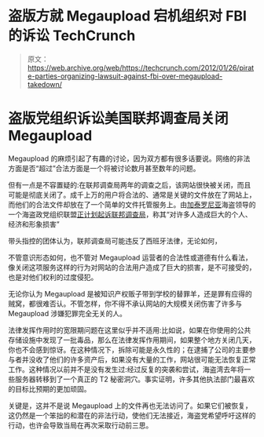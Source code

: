 # 盗版方就 Megaupload 宕机组织对 FBI 的诉讼 TechCrunch

> 原文：<https://web.archive.org/web/https://techcrunch.com/2012/01/26/pirate-parties-organizing-lawsuit-against-fbi-over-megaupload-takedown/>

# 盗版党组织诉讼美国联邦调查局关闭 Megaupload

Megaupload 的麻烦引起了有趣的讨论，因为双方都有很多话要说。网络的非法方面是否“超过”合法方面是一个将被讨论数月甚至数年的问题。

但有一点是不容置疑的:在联邦调查局两年的调查之后，该网站很快被关闭，而且可能是彻底关闭了。成千上万的用户将合法的、通常是关键的文件放在了网站上，而他们的合法文件却放在了一个简单的文件托管服务上。由[加泰罗尼亚](https://web.archive.org/web/20221205113735/http://pirata.cat/)海盗领导的一个海盗政党组织联盟[正计划起诉联邦调查局](https://web.archive.org/web/20221205113735/http://megaupload.pirata.cat/)，称其“对许多人造成巨大的个人、经济和形象损害”

带头指控的团体认为，联邦调查局可能违反了西班牙法律，无论如何，

不管意识形态如何，也不管对 Megaupload 运营者的合法性或道德有什么看法，像关闭这项服务这样的行为对网站的合法用户造成了巨大的损害，是不可接受的，也是对他们权利的过度侵犯。

无论你认为 Megaupload 是被知识产权贩子带到学校的替罪羊，还是罪有应得的贼窝，都很难否认。不管怎样，你不得不承认网站的大规模关闭伤害了许多与 Megaupload 涉嫌犯罪完全无关的人。

法律发挥作用时的宽限期问题在这里似乎并不适用:比如说，如果在你使用的公共存储设施中发现了一批毒品，那么在法律发挥作用期间，如果整个地方关闭几天，你也不会感到惊讶。在这种情况下，拆除可能是永久性的；在逮捕了公司的主要参与者并没收了他们的许多资产后，如果没有大量的工作，网站很可能无法恢复正常工作。这种情况以前并不是没有发生过:经过反复的突袭和尝试，海盗湾去年将一些服务器转移到了一个真正的 T2 秘密洞穴。事实证明，许多其他执法部门最喜欢的目标比预期的更加顽固。

关键是，这并不是说 Megaupload 上的文件再也无法访问了。如果它们被恢复，这仍然是一个笨拙的和潜在的非法行动，使他们无法接近，海盗党希望呼吁这样的行动，也许会导致当局在再次采取行动前三思。